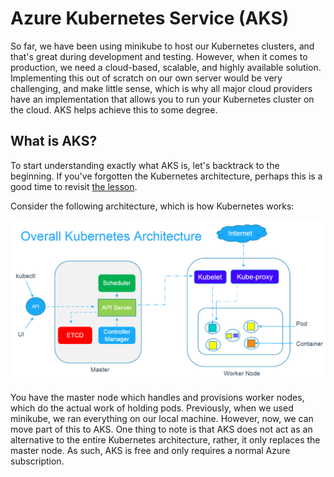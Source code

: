 # Azure Kubernetes Service (AKS)

So far, we have been using minikube to host our Kubernetes clusters, and that's great during development and testing. However, when it comes to production, we need a cloud-based, scalable, and highly available solution. Implementing this out of scratch on our own server would be very challenging, and make little sense, which is why all major cloud providers have an implementation that allows you to run your Kubernetes cluster on the cloud. AKS helps achieve this to some degree.

## What is AKS?

To start understanding exactly what AKS is, let's backtrack to the beginning. If you've forgotten the Kubernetes architecture, perhaps this is a good time to revisit [the lesson](https://collabnix.github.io/kubelabs/Kubernetes_Intro_slides-1/Kubernetes_Intro_slides-1.html).

Consider the following architecture, which is how Kubernetes works:

![Kubernetes Architecture](architecture.png "Kubernetes Architecture")

You have the master node which handles and provisions worker nodes, which do the actual work of holding pods. Previously, when we used minikube, we ran everything on our local machine. However, now, we can move part of this to AKS. One thing to note is that AKS does not act as an alternative to the entire Kubernetes architecture, rather, it only replaces the master node. As such, AKS is free and only requires a normal Azure subscription.
